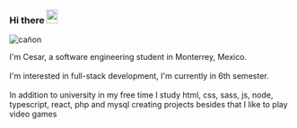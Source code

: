 ###  Hi there <img width="20px" height="25px" src="https://em-content.zobj.net/source/noto-emoji-animations/344/waving-hand_medium-light-skin-tone_1f44b-1f3fc_1f3fc.gif">

![cañon](https://github.com/cesargmc/cesargmc/assets/106213582/d8a4b5f5-0eac-45ff-81b0-e995c602eeb9)

I'm Cesar, a software engineering student in Monterrey, Mexico.
<br><br>
I'm interested in full-stack development, I'm currently in 6th semester.
<br><br>
In addition to university in my free time I study html, css, sass, js, node, typescript, react, php and mysql creating projects besides that I like to play video games 
